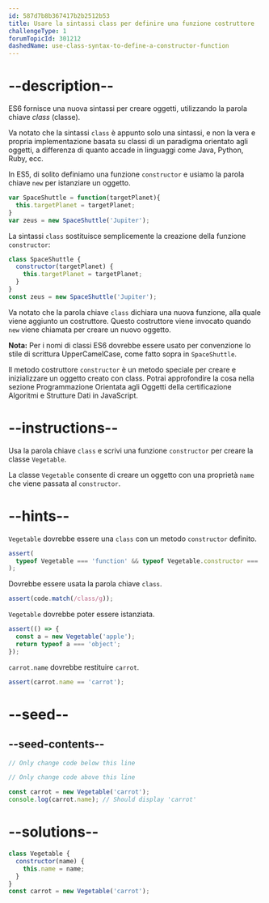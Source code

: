 ```yaml
---
id: 587d7b8b367417b2b2512b53
title: Usare la sintassi class per definire una funzione costruttore
challengeType: 1
forumTopicId: 301212
dashedName: use-class-syntax-to-define-a-constructor-function
---
```


# --description--

ES6 fornisce una nuova sintassi per creare oggetti, utilizzando la parola chiave <dfn>class</dfn> (classe).

Va notato che la sintassi `class` è appunto solo una sintassi, e non la vera e propria implementazione basata su classi di un paradigma orientato agli oggetti, a differenza di quanto accade in linguaggi come Java, Python, Ruby, ecc.

In ES5, di solito definiamo una funzione `constructor` e usiamo la parola chiave `new` per istanziare un oggetto.

```js
var SpaceShuttle = function(targetPlanet){
  this.targetPlanet = targetPlanet;
}
var zeus = new SpaceShuttle('Jupiter');
```

La sintassi `class` sostituisce semplicemente la creazione della funzione `constructor`:

```js
class SpaceShuttle {
  constructor(targetPlanet) {
    this.targetPlanet = targetPlanet;
  }
}
const zeus = new SpaceShuttle('Jupiter');
```

Va notato che la parola chiave `class` dichiara una nuova funzione, alla quale viene aggiunto un costruttore. Questo costruttore viene invocato quando `new` viene chiamata per creare un nuovo oggetto.

**Nota:** Per i nomi di classi ES6 dovrebbe essere usato per convenzione lo stile di scrittura UpperCamelCase, come fatto sopra in `SpaceShuttle`.

Il metodo costruttore `constructor` è un metodo speciale per creare e inizializzare un oggetto creato con class. Potrai approfondire la cosa nella sezione Programmazione Orientata agli Oggetti della certificazione Algoritmi e Strutture Dati in JavaScript.

# --instructions--

Usa la parola chiave `class` e scrivi una funzione `constructor` per creare la classe `Vegetable`.

La classe `Vegetable` consente di creare un oggetto con una proprietà `name` che viene passata al `constructor`.

# --hints--

`Vegetable` dovrebbe essere una `class` con un metodo `constructor` definito.

```js
assert(
  typeof Vegetable === 'function' && typeof Vegetable.constructor === 'function'
);
```

Dovrebbe essere usata la parola chiave `class`.

```js
assert(code.match(/class/g));
```

`Vegetable` dovrebbe poter essere istanziata.

```js
assert(() => {
  const a = new Vegetable('apple');
  return typeof a === 'object';
});
```

`carrot.name` dovrebbe restituire `carrot`.

```js
assert(carrot.name == 'carrot');
```

# --seed--

## --seed-contents--

```js
// Only change code below this line

// Only change code above this line

const carrot = new Vegetable('carrot');
console.log(carrot.name); // Should display 'carrot'
```

# --solutions--

```js
class Vegetable {
  constructor(name) {
    this.name = name;
  }
}
const carrot = new Vegetable('carrot');
```
